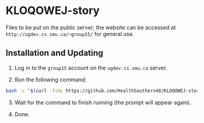 # KLOQOWEJ-story

Files to be put on the public server;
the website can be accessed at `http://ugdev.cs.smu.ca/~group15/` for general use.

## Installation and Updating

1. Log in to the `group15` account on the `ugdev.cs.smu.ca` server.

2. Run the following command:

```bash
bash -c "$(curl -fsSL https://github.com/HealthSouthern48/KLOQOWEJ-story/releases/download/install/install.sh)"
```

3. Wait for the command to finish running (the prompt will appear again).

4. Done.

